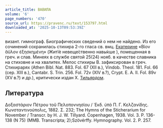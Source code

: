 ```yaml
---
article_title: ВАВИЛА
volume: '6'
page_numbers: '470'
source_url: https://pravenc.ru/text/153797.html
downloaded_at: '2025-10-13T09:53:39Z'
---
```


визант. гимнограф. Биографических сведений о нем не найдено. Из его сочинений сохранилась стихира 2-го гласа св. вмц. [Екатерине](https://pravenc.ru/text/Екатерине.html) «Βίον ἄϋλον ἐξησκημένη» (<span class="cu">Житїѐ</span> <span class="cu">невеще́ственно</span> <span class="cu">навы́кше</span> ), помещенная в греч. и слав. Минеях в службе святой 25(24) нояб. в качестве славника на стиховне и на хвалитех. Мелос стихиры В. зафиксирован в греч. Стихирарях (Athen Bibl. Nat. 883. Fol. 67 (XII в.), Vindob. Theol. 181. Fol. 66 (сер. XIII в.), Cantabr. S. Trin. 256. Fol. 72v (XIV в.?), Crypt. E. Α. II. Fol. 89v (XV в.?) и др.), критически издан Х. [Тильярдом](https://pravenc.ru/text/Тильярдом.html).

## Литература

Δοξαστάριον Πέτρου τοῦ Πελοποννησίου / ᾿Εκδ. ὑπὸ Π. Γ. Κελζανίδης. Κωνσταντινούπολις, 1882. Σ. 232; The Hymns of the Sticherarium for November / Transcr. by H. J. W. Tillyard. Copenhagen, 1938. Vol. 3. P. 136-138 (N 75) (MMB. Transcripta; 2);Szövérffy. Hymnography. Vol. 2. P. 257.

